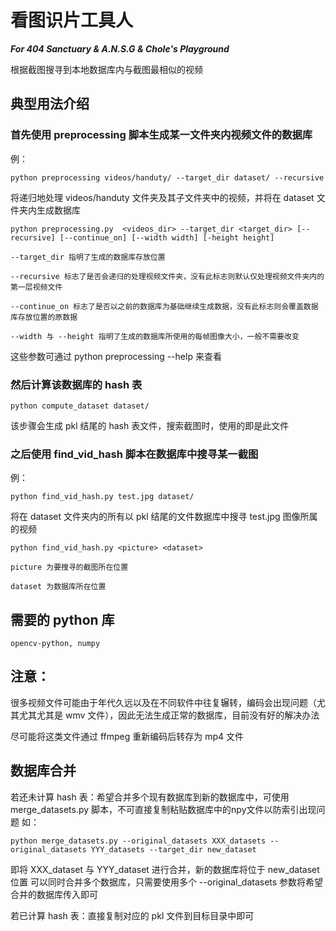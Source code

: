 # 看图识片工具人 
_**For 404 Sanctuary & A.N.S.G & Chole's Playground**_

根据截图搜寻到本地数据库内与截图最相似的视频



## 典型用法介绍

### 首先使用 preprocessing 脚本生成某一文件夹内视频文件的数据库
例：
    
    python preprocessing videos/handuty/ --target_dir dataset/ --recursive
将递归地处理 videos/handuty 文件夹及其子文件夹中的视频，并将在 dataset 文件夹内生成数据库


    python preprocessing.py  <videos_dir> --target_dir <target_dir> [--recursive] [--continue_on] [--width width] [-height height]

    --target_dir 指明了生成的数据库存放位置

    --recursive 标志了是否会递归的处理视频文件夹，没有此标志则默认仅处理视频文件夹内的第一层视频文件

    --continue_on 标志了是否以之前的数据库为基础继续生成数据，没有此标志则会覆盖数据库存放位置的原数据

    --width 与 --height 指明了生成的数据库所使用的每帧图像大小，一般不需要改变

这些参数可通过 python preprocessing --help 来查看

### 然后计算该数据库的 hash 表

    python compute_dataset dataset/

该步骤会生成 pkl 结尾的 hash 表文件，搜索截图时，使用的即是此文件

### 之后使用 find_vid_hash 脚本在数据库中搜寻某一截图

例：
    
    python find_vid_hash.py test.jpg dataset/ 

将在 dataset 文件夹内的所有以 pkl 结尾的文件数据库中搜寻 test.jpg 图像所属的视频

    python find_vid_hash.py <picture> <dataset> 

    picture 为要搜寻的截图所在位置

    dataset 为数据库所在位置

## 需要的 python 库
    opencv-python, numpy

## 注意：
很多视频文件可能由于年代久远以及在不同软件中往复辗转，编码会出现问题（尤其尤其尤其是 wmv 文件），因此无法生成正常的数据库，目前没有好的解决办法

尽可能将这类文件通过 ffmpeg 重新编码后转存为 mp4 文件


## 数据库合并
若还未计算 hash 表：希望合并多个现有数据库到新的数据库中，可使用 merge_datasets.py 脚本，不可直接复制粘贴数据库中的npy文件以防索引出现问题
如：
    
    python merge_datasets.py --original_datasets XXX_datasets --original_datasets YYY_datasets --target_dir new_dataset

即将 XXX_dataset 与 YYY_dataset 进行合并，新的数据库将位于 new_dataset 位置
可以同时合并多个数据库，只需要使用多个 --original_datasets 参数将希望合并的数据库传入即可

若已计算 hash 表：直接复制对应的 pkl 文件到目标目录中即可